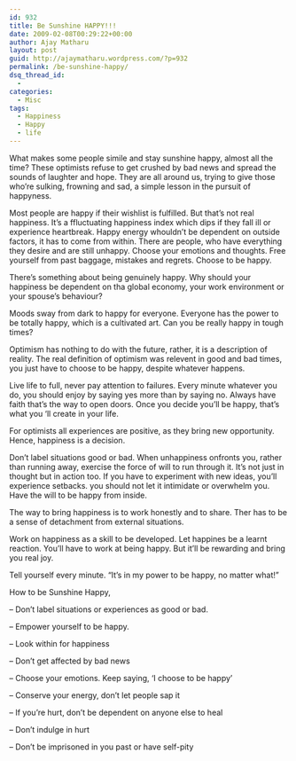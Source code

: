 ```yaml
---
id: 932
title: Be Sunshine HAPPY!!!
date: 2009-02-08T00:29:22+00:00
author: Ajay Matharu
layout: post
guid: http://ajaymatharu.wordpress.com/?p=932
permalink: /be-sunshine-happy/
dsq_thread_id:
  - 
categories:
  - Misc
tags:
  - Happiness
  - Happy
  - life
---
```

What makes some people simile and stay sunshine happy, almost all the time? These optimists refuse to get crushed by bad news and spread the sounds of laughter and hope. They are all around us, trying to give those who&#8217;re sulking, frowning and sad, a simple lesson in the pursuit of happyness.

Most people are happy if their wishlist is fulfilled. But that&#8217;s not real happiness. It&#8217;s a ffluctuating happiness index which dips if they fall ill or experience heartbreak. Happy energy whouldn&#8217;t be dependent on outside factors, it has to come from within. There are people, who have everything they desire and are still unhappy. Choose your emotions and thoughts. Free yourself from past baggage, mistakes and regrets. Choose to be happy.

There&#8217;s something about being genuinely happy. Why should your happiness be dependent on tha global economy, your work environment or your spouse&#8217;s behaviour?

Moods sway from dark to happy for everyone. Everyone has the power to be totally happy, which is a cultivated art. Can you be really happy in tough times?

Optimism has nothing to do with the future, rather, it is a description of reality. The real definition of optimism was relevent in good and bad times, you just have to choose to be happy, despite whatever happens.

Live life to full, never pay attention to failures. Every minute whatever you do, you should enjoy by saying yes more than by saying no. Always have faith that&#8217;s the way to open doors. Once you decide you&#8217;ll be happy, that&#8217;s what you &#8216;ll create in your life.

For optimists all experiences are positive, as they bring new opportunity. Hence, happiness is a decision.

Don&#8217;t label situations good or bad. When unhappiness onfronts you, rather than running away, exercise the force of will to run through it. It&#8217;s not just in thought but in action too. If you have to experiment with new ideas, you&#8217;ll experience setbacks. you should not let it intimidate or overwhelm you. Have the will to be happy from inside.

The way to bring happiness is to work honestly and to share. Ther has to be a sense of detachment from external situations.

Work on happiness as a skill to be developed. Let happines be a learnt reaction. You&#8217;ll have to work at being happy. But it&#8217;ll be rewarding and bring you real joy.

Tell yourself every minute. &#8220;It&#8217;s in my power to be happy, no matter what!&#8221;

How to be Sunshine Happy,

&#8211; Don&#8217;t label situations or experiences as good or bad.

&#8211; Empower yourself to be happy.

&#8211; Look within for happiness

&#8211; Don&#8217;t get affected by bad news

&#8211; Choose your emotions. Keep saying, &#8216;I choose to be happy&#8217;

&#8211; Conserve your energy, don&#8217;t let people sap it

&#8211; If you&#8217;re hurt, don&#8217;t be dependent on anyone else to heal

&#8211; Don&#8217;t indulge in hurt

&#8211; Don&#8217;t be imprisoned in you past or have self-pity